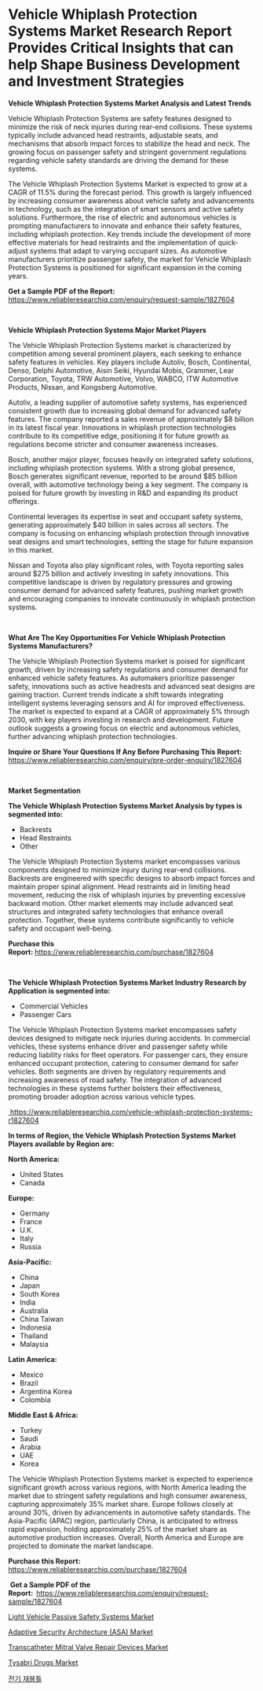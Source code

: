 <p><h1>Vehicle Whiplash Protection Systems Market Research Report Provides Critical Insights that can help Shape Business Development and Investment Strategies</h1></p><p><strong>Vehicle Whiplash Protection Systems Market Analysis and Latest Trends</strong></p>
<p><p>Vehicle Whiplash Protection Systems are safety features designed to minimize the risk of neck injuries during rear-end collisions. These systems typically include advanced head restraints, adjustable seats, and mechanisms that absorb impact forces to stabilize the head and neck. The growing focus on passenger safety and stringent government regulations regarding vehicle safety standards are driving the demand for these systems.</p><p>The Vehicle Whiplash Protection Systems Market is expected to grow at a CAGR of 11.5% during the forecast period. This growth is largely influenced by increasing consumer awareness about vehicle safety and advancements in technology, such as the integration of smart sensors and active safety solutions. Furthermore, the rise of electric and autonomous vehicles is prompting manufacturers to innovate and enhance their safety features, including whiplash protection. Key trends include the development of more effective materials for head restraints and the implementation of quick-adjust systems that adapt to varying occupant sizes. As automotive manufacturers prioritize passenger safety, the market for Vehicle Whiplash Protection Systems is positioned for significant expansion in the coming years.</p></p>
<p><strong>Get a Sample PDF of the Report:&nbsp;</strong> <a href="https://www.reliableresearchiq.com/enquiry/request-sample/1827604?utm_campaign=99&utm_medium=2&utm_source=Github&utm_content=ia&utm_term=04112024&utm_id=vehicle-whiplash-protection-systems">https://www.reliableresearchiq.com/enquiry/request-sample/1827604</a></p>
<p>&nbsp;</p>
<p><strong>Vehicle Whiplash Protection Systems Major Market Players</strong></p>
<p><p>The Vehicle Whiplash Protection Systems market is characterized by competition among several prominent players, each seeking to enhance safety features in vehicles. Key players include Autoliv, Bosch, Continental, Denso, Delphi Automotive, Aisin Seiki, Hyundai Mobis, Grammer, Lear Corporation, Toyota, TRW Automotive, Volvo, WABCO, ITW Automotive Products, Nissan, and Kongsberg Automotive.</p><p>Autoliv, a leading supplier of automotive safety systems, has experienced consistent growth due to increasing global demand for advanced safety features. The company reported a sales revenue of approximately $8 billion in its latest fiscal year. Innovations in whiplash protection technologies contribute to its competitive edge, positioning it for future growth as regulations become stricter and consumer awareness increases.</p><p>Bosch, another major player, focuses heavily on integrated safety solutions, including whiplash protection systems. With a strong global presence, Bosch generates significant revenue, reported to be around $85 billion overall, with automotive technology being a key segment. The company is poised for future growth by investing in R&D and expanding its product offerings.</p><p>Continental leverages its expertise in seat and occupant safety systems, generating approximately $40 billion in sales across all sectors. The company is focusing on enhancing whiplash protection through innovative seat designs and smart technologies, setting the stage for future expansion in this market.</p><p>Nissan and Toyota also play significant roles, with Toyota reporting sales around $275 billion and actively investing in safety innovations. This competitive landscape is driven by regulatory pressures and growing consumer demand for advanced safety features, pushing market growth and encouraging companies to innovate continuously in whiplash protection systems.</p></p>
<p>&nbsp;</p>
<p><strong>What Are The Key Opportunities For Vehicle Whiplash Protection Systems Manufacturers?</strong></p>
<p><p>The Vehicle Whiplash Protection Systems market is poised for significant growth, driven by increasing safety regulations and consumer demand for enhanced vehicle safety features. As automakers prioritize passenger safety, innovations such as active headrests and advanced seat designs are gaining traction. Current trends indicate a shift towards integrating intelligent systems leveraging sensors and AI for improved effectiveness. The market is expected to expand at a CAGR of approximately 5% through 2030, with key players investing in research and development. Future outlook suggests a growing focus on electric and autonomous vehicles, further advancing whiplash protection technologies.</p></p>
<p><strong>Inquire or Share Your Questions If Any Before Purchasing This Report:</strong> <a href="https://www.reliableresearchiq.com/enquiry/pre-order-enquiry/1827604?utm_campaign=99&utm_medium=2&utm_source=Github&utm_content=ia&utm_term=04112024&utm_id=vehicle-whiplash-protection-systems">https://www.reliableresearchiq.com/enquiry/pre-order-enquiry/1827604</a></p>
<p>&nbsp;</p>
<p><strong>Market Segmentation</strong></p>
<p><strong>The Vehicle Whiplash Protection Systems Market Analysis by types is segmented into:</strong></p>
<p><ul><li>Backrests</li><li>Head Restraints</li><li>Other</li></ul></p>
<p><p>The Vehicle Whiplash Protection Systems market encompasses various components designed to minimize injury during rear-end collisions. Backrests are engineered with specific designs to absorb impact forces and maintain proper spinal alignment. Head restraints aid in limiting head movement, reducing the risk of whiplash injuries by preventing excessive backward motion. Other market elements may include advanced seat structures and integrated safety technologies that enhance overall protection. Together, these systems contribute significantly to vehicle safety and occupant well-being.</p></p>
<p><strong>Purchase this Report:&nbsp;</strong><a href="https://www.reliableresearchiq.com/purchase/1827604?utm_campaign=99&utm_medium=2&utm_source=Github&utm_content=ia&utm_term=04112024&utm_id=vehicle-whiplash-protection-systems">https://www.reliableresearchiq.com/purchase/1827604</a></p>
<p>&nbsp;</p>
<p><strong>The Vehicle Whiplash Protection Systems Market Industry Research by Application is segmented into:</strong></p>
<p><ul><li>Commercial Vehicles</li><li>Passenger Cars</li></ul></p>
<p><p>The Vehicle Whiplash Protection Systems market encompasses safety devices designed to mitigate neck injuries during accidents. In commercial vehicles, these systems enhance driver and passenger safety while reducing liability risks for fleet operators. For passenger cars, they ensure enhanced occupant protection, catering to consumer demand for safer vehicles. Both segments are driven by regulatory requirements and increasing awareness of road safety. The integration of advanced technologies in these systems further bolsters their effectiveness, promoting broader adoption across various vehicle types.</p></p>
<p><a href="https://www.reliableresearchiq.com/vehicle-whiplash-protection-systems-r1827604?utm_campaign=99&utm_medium=2&utm_source=Github&utm_content=ia&utm_term=04112024&utm_id=vehicle-whiplash-protection-systems">&nbsp;https://www.reliableresearchiq.com/vehicle-whiplash-protection-systems-r1827604</a></p>
<p><strong>In terms of Region, the Vehicle Whiplash Protection Systems Market Players available by Region are:</strong></p>
<p>
    <p> <strong> North America: </strong>
        <ul>
            <li>United States</li>
            <li>Canada</li>
        </ul>
        </p> 
    <p> <strong> Europe: </strong>
        <ul>
            <li>Germany</li>
            <li>France</li>
            <li>U.K.</li>
            <li>Italy</li>
            <li>Russia</li>
        </ul>
        </p> 
    <p> <strong> Asia-Pacific: </strong>
        <ul>
            <li>China</li>
            <li>Japan</li>
            <li>South Korea</li>
            <li>India</li>
            <li>Australia</li>
            <li>China Taiwan</li>
            <li>Indonesia</li>
            <li>Thailand</li>
            <li>Malaysia</li>
        </ul>
        </p> 
    <p> <strong> Latin America: </strong>
        <ul>
            <li>Mexico</li>
            <li>Brazil</li>
            <li>Argentina Korea</li>
            <li>Colombia</li>
        </ul>
        </p> 
    <p> <strong> Middle East & Africa: </strong>
        <ul>
            <li>Turkey</li>
            <li>Saudi</li>
            <li>Arabia</li>
            <li>UAE</li>
            <li>Korea</li>
        </ul>
    </p>
    </p>
<p><p>The Vehicle Whiplash Protection Systems market is expected to experience significant growth across various regions, with North America leading the market due to stringent safety regulations and high consumer awareness, capturing approximately 35% market share. Europe follows closely at around 30%, driven by advancements in automotive safety standards. The Asia-Pacific (APAC) region, particularly China, is anticipated to witness rapid expansion, holding approximately 25% of the market share as automotive production increases. Overall, North America and Europe are projected to dominate the market landscape.</p></p>
<p><strong>Purchase this Report: </strong><a href="https://www.reliableresearchiq.com/purchase/1827604?utm_campaign=99&utm_medium=2&utm_source=Github&utm_content=ia&utm_term=04112024&utm_id=vehicle-whiplash-protection-systems">https://www.reliableresearchiq.com/purchase/1827604</a></p>
<p>&nbsp;<strong>Get a Sample PDF of the Report:&nbsp;&nbsp;</strong><a href="https://www.reliableresearchiq.com/enquiry/request-sample/1827604?utm_campaign=99&utm_medium=2&utm_source=Github&utm_content=ia&utm_term=04112024&utm_id=vehicle-whiplash-protection-systems">https://www.reliableresearchiq.com/enquiry/request-sample/1827604</a></p>
<p><strong></strong></p>
<p><p><a href="https://github.com/shebaharrifx/Market-Research-Report-List-1/blob/main/light-vehicle-passive-safety-systems-market.md?utm_campaign=99&utm_medium=2&utm_source=Github&utm_content=ia&utm_term=04112024&utm_id=vehicle-whiplash-protection-systems">Light Vehicle Passive Safety Systems Market</a></p><p><a href="https://www.linkedin.com/pulse/adaptive-security-architecture-asa-market-share-analysis-growth-kq5de?utm_campaign=99&utm_medium=2&utm_source=Github&utm_content=ia&utm_term=04112024&utm_id=vehicle-whiplash-protection-systems">Adaptive Security Architecture (ASA) Market</a></p><p><a href="https://issuu.com/reportprime-2/docs/transcatheter-mitral-valve-repair-d_73668f3d2c80a6?utm_campaign=99&utm_medium=2&utm_source=Github&utm_content=ia&utm_term=04112024&utm_id=vehicle-whiplash-protection-systems">Transcatheter Mitral Valve Repair Devices Market</a></p><p><a href="https://issuu.com/reportprime-2/docs/tysabri-drugs-market-size-2030.pptx_5c849376c9e613?utm_campaign=99&utm_medium=2&utm_source=Github&utm_content=ia&utm_term=04112024&utm_id=vehicle-whiplash-protection-systems">Tysabri Drugs Market</a></p><p><a href="https://github.com/sougarounis/Market-Research-Report-List-6/blob/main/974419322491.md?utm_campaign=99&utm_medium=2&utm_source=Github&utm_content=ia&utm_term=04112024&utm_id=vehicle-whiplash-protection-systems">전기 재봉틀</a></p></p>
